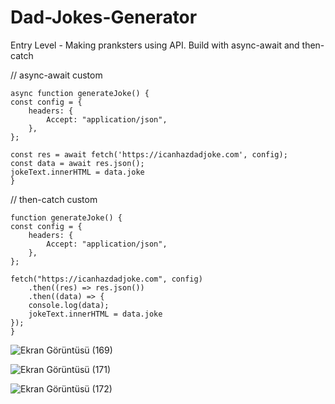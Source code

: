 # Dad-Jokes-Generator

Entry Level - Making pranksters using API. Build with async-await and then-catch


// async-await custom

    async function generateJoke() {
    const config = {
        headers: {
            Accept: "application/json",
        },
    };
    
    const res = await fetch('https://icanhazdadjoke.com', config);
    const data = await res.json();
    jokeText.innerHTML = data.joke
    }

// then-catch custom

    function generateJoke() {
    const config = {
        headers: {
            Accept: "application/json",
        },
    };

    fetch("https://icanhazdadjoke.com", config)
        .then((res) => res.json())
        .then((data) => {
        console.log(data);
        jokeText.innerHTML = data.joke
    });
    }

![Ekran Görüntüsü (169)](https://user-images.githubusercontent.com/121855406/215101725-5e1d0de9-0a10-40db-83d0-c2dac7cf869d.png)

![Ekran Görüntüsü (171)](https://user-images.githubusercontent.com/121855406/215101740-11ed23bf-35b0-406d-8856-8a6df210180e.png)

![Ekran Görüntüsü (172)](https://user-images.githubusercontent.com/121855406/215101745-981124f4-cab8-4d97-8b01-f0b8e8317003.png)
